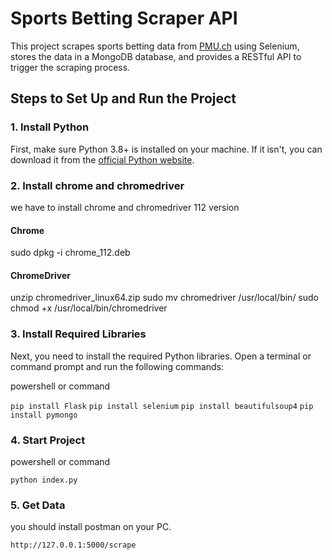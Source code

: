 # Sports Betting Scraper API

This project scrapes sports betting data from [PMU.ch](https://www.pmu.ch/en/sporttip/sportsbetting/bet/current) using Selenium, stores the data in a MongoDB database, and provides a RESTful API to trigger the scraping process.

## Steps to Set Up and Run the Project

### 1. Install Python

First, make sure Python 3.8+ is installed on your machine. If it isn't, you can download it from the [official Python website](https://www.python.org/downloads/).

### 2. Install chrome and chromedriver
we have to install chrome and chromedriver 112 version
#### Chrome
sudo dpkg -i chrome_112.deb

#### ChromeDriver
unzip chromedriver_linux64.zip
sudo mv chromedriver /usr/local/bin/
sudo chmod +x /usr/local/bin/chromedriver

### 3. Install Required Libraries

Next, you need to install the required Python libraries. Open a terminal or command prompt and run the following commands:

powershell or command

`pip install Flask`
`pip install selenium`
`pip install beautifulsoup4`
`pip install pymongo`

### 4. Start Project

powershell or command

`python index.py`

### 5. Get Data

you should install postman on your PC.

`http://127.0.0.1:5000/scrape`